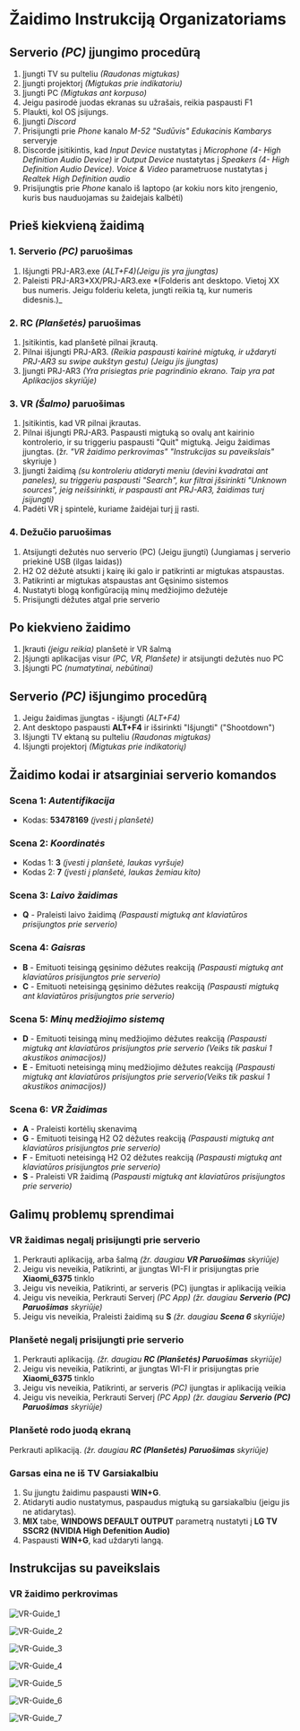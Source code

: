 # Žaidimo Instrukciją Organizatoriams

## Serverio _(PC)_ įjungimo procedūrą

1. Įjungti TV su pulteliu _(Raudonas migtukas)_
2. Įjungti projektorį _(Migtukas prie indikatoriu)_
3. Įjungti PC _(Migtukas ant korpuso)_
4. Jeigu pasirodė juodas ekranas su užrašais, reikia paspausti F1
5. Plaukti, kol OS įsijungs.
6. Įjungti _Discord_
7. Prisijungti prie _Phone_ kanalo _M-52 "Sudūvis" Edukacinis Kambarys_ serveryje
8. Discorde įsitikintis, kad _Input Device_ nustatytas į _Microphone (4- High Definition Audio Device)_ ir _Output Device_ nustatytas į _Speakers (4- High Definition Audio Device)_. _Voice & Video_ parametruose nustatytas į _Realtek High Definition audio_
9. Prisijungtis prie _Phone_ kanalo iš laptopo (ar kokiu nors kito įrengenio, kuris bus nauduojamas su žaidejais kalbėti)

## Prieš kiekvieną žaidimą

### 1. Serverio _(PC)_ paruošimas

1. Išjungti PRJ-AR3.exe _(ALT+F4)(Jeigu jis yra įjungtas)_
2. Paleisti PRJ-AR3*XX/PRJ-AR3.exe *(Folderis ant desktopo. Vietoj XX bus numeris. Jeigu folderiu keleta, jungti reikia tą, kur numeris didesnis.)\_

### 2. RC _(Planšetės)_ paruošimas

1. Įsitikintis, kad planšetė pilnai įkrautą.
2. Pilnai išjungti PRJ-AR3. _(Reikia paspausti kairinė migtuką, ir uždaryti PRJ-AR3 su swipe aukštyn gestu) (Jeigu jis įjungtas)_
3. Įjungti PRJ-AR3 _(Yra prisiegtas prie pagrindinio ekrano. Taip yra pat Aplikacijos skyriūje)_

### 3. VR _(Šalmo)_ paruošimas

1. Įsitikintis, kad VR pilnai įkrautas.
2. Pilnai išjungti PRJ-AR3. Paspausti migtuką so ovalų ant kairinio kontrolerio, ir su triggeriu paspausti "Quit" migtuką. Jeigu žaidimas įjungtas. (žr. _"VR žaidimo perkrovimas" "Instrukcijas su paveikslais"_ skyriuje )
3. Įjungti žaidimą _(su kontroleriu atidaryti meniu (devini kvadratai ant paneles), su triggeriu paspausti "Search", kur filtrai įšsirinkti "Unknown sources", jeig neišsirinkti, ir paspausti ant PRJ-AR3, žaidimas turį įsijungti)_
4. Padėti VR į spintelė, kuriame žaidėjai turį jį rasti.

### 4. Dežučio paruošimas

1. Atsijungti dežutės nuo serverio (PC) (Jeigu įjungti) (Jungiamas į serverio priekinė USB (ilgas laidas))
2. H2 O2 dėžutė atsukti į kairę iki galo ir patikrinti ar migtukas atspaustas.
3. Patikrinti ar migtukas atspaustas ant Gęsinimo sistemos
4. Nustatyti blogą konfigūraciją minų medžiojimo dežutėje
5. Prisijungti dėžutes atgal prie serverio

## Po kiekvieno žaidimo

1. Įkrauti _(jeigu reikia)_ planšetė ir VR šalmą
2. Įšjungti aplikacijas visur _(PC, VR, Planšete)_ ir atsijungti dežutės nuo PC
3. Įšjungti PC _(numatytinai, nebūtinai)_

## Serverio _(PC)_ išjungimo procedūrą

1. Jeigu žaidimas įjungtas - išjungti _(ALT+F4)_
2. Ant desktopo paspausti **ALT+F4** ir išsirinkti "Išjungti" ("Shootdown")
3. Išjungti TV ektaną su pulteliu _(Raudonas migtukas)_
4. Išjungti projektorį _(Migtukas prie indikatorių)_

## Žaidimo kodai ir atsarginiai serverio komandos

### Scena 1: _Autentifikacija_

- Kodas: **53478169** _(įvesti į planšetė)_

### Scena 2: _Koordinatės_

- Kodas 1: **3** _(įvesti į planšetė, laukas vyršuje)_
- Kodas 2: **7** _(įvesti į planšetė, laukas žemiau kito)_

### Scena 3: _Laivo žaidimas_

- **Q** - Praleisti laivo žaidimą _(Paspausti migtuką ant klaviatūros prisijungtos prie serverio)_

### Scena 4: _Gaisras_

- **B** - Emituoti teisingą gęsinimo dėžutes reakciją _(Paspausti migtuką ant klaviatūros prisijungtos prie serverio)_
- **C** - Emituoti neteisingą gęsinimo dėžutes reakciją _(Paspausti migtuką ant klaviatūros prisijungtos prie serverio)_

### Scena 5: _Minų medžiojimo sistemą_

- **D** - Emituoti teisingą minų medžiojimo dėžutes reakciją _(Paspausti migtuką ant klaviatūros prisijungtos prie serverio (Veiks tik paskui 1 akustikos animacijos))_
- **E** - Emituoti neteisingą minų medžiojimo dėžutes reakciją _(Paspausti migtuką ant klaviatūros prisijungtos prie serverio(Veiks tik paskui 1 akustikos animacijos))_

### Scena 6: _VR Žaidimas_
- **A** - Praleisti kortėlių skenavimą
- **G** - Emituoti teisingą H2 O2 dėžutes reakciją _(Paspausti migtuką ant klaviatūros prisijungtos prie serverio)_
- **F** - Emituoti neteisingą H2 O2 dėžutes reakciją _(Paspausti migtuką ant klaviatūros prisijungtos prie serverio)_
- **S** - Praleisti VR žaidimą _(Paspausti migtuką ant klaviatūros prisijungtos prie serverio)_

## Galimų problemų sprendimai

### VR žaidimas negalį prisijungti prie serverio

1. Perkrauti aplikaciją, arba šalmą _(žr. daugiau **VR Paruošimas** skyriūje)_
2. Jeigu vis neveikia, Patikrinti, ar įjungtas WI-FI ir prisijungtas prie **Xiaomi_6375** tinklo
3. Jeigu vis neveikia, Patikrinti, ar serveris (PC) ijungtas ir aplikaciją veikia
4. Jeigu vis neveikia, Perkrauti Serverį _(PC App)_ _(žr. daugiau **Serverio (PC) Paruošimas** skyriūje)_
5. Jeigu vis neveikia, Praleisti žaidimą su **S** _(žr. daugiau **Scena 6** skyriūje)_

### Planšetė negalį prisijungti prie serverio

1. Perkrauti aplikaciją. _(žr. daugiau **RC (Planšetės) Paruošimas** skyriūje)_
2. Jeigu vis neveikia, Patikrinti, ar įjungtas WI-FI ir prisijungtas prie **Xiaomi_6375** tinklo
3. Jeigu vis neveikia, Patikrinti, ar serveris _(PC)_ ijungtas ir aplikaciją veikia
4. Jeigu vis neveikia, Perkrauti Serverį _(PC App)_ _(žr. daugiau **Serverio (PC) Paruošimas** skyriūje)_

### Planšetė rodo juodą ekraną

Perkrauti aplikaciją. _(žr. daugiau **RC (Planšetės) Paruošimas** skyriūje)_

### Garsas eina ne iš TV Garsiakalbiu

1. Su įjungtu žaidimu paspausti **WIN+G**.
2. Atidaryti audio nustatymus, paspaudus migtuką su garsiakalbiu (jeigu jis ne atidarytas).
3. **MIX** tabe, **WINDOWS DEFAULT OUTPUT** parametrą nustatyti į **LG TV SSCR2 (NVIDIA High Defenition Audio)**
4. Paspausti **WIN+G**, kad uždaryti langą.

## Instrukcijas su paveikslais

### VR žaidimo perkrovimas

![VR-Guide_1](images/VR-Guide_1.jpg)

![VR-Guide_2](images/VR-Guide_2.png)

![VR-Guide_3](images/VR-Guide_3.png)

![VR-Guide_4](images/VR-Guide_4.png)

![VR-Guide_5](images/VR-Guide_5.png)

![VR-Guide_6](images/VR-Guide_6.png)

![VR-Guide_7](images/VR-Guide_7.png)

